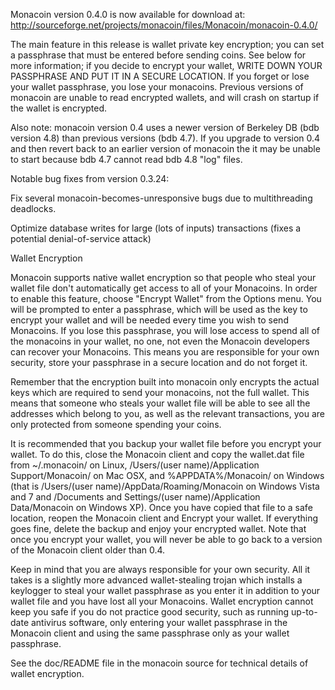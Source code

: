 Monacoin version 0.4.0 is now available for download at:
http://sourceforge.net/projects/monacoin/files/Monacoin/monacoin-0.4.0/

The main feature in this release is wallet private key encryption;
you can set a passphrase that must be entered before sending coins.
See below for more information; if you decide to encrypt your wallet,
WRITE DOWN YOUR PASSPHRASE AND PUT IT IN A SECURE LOCATION. If you
forget or lose your wallet passphrase, you lose your monacoins.
Previous versions of monacoin are unable to read encrypted wallets,
and will crash on startup if the wallet is encrypted.

Also note: monacoin version 0.4 uses a newer version of Berkeley DB
(bdb version 4.8) than previous versions (bdb 4.7). If you upgrade
to version 0.4 and then revert back to an earlier version of monacoin
the it may be unable to start because bdb 4.7 cannot read bdb 4.8
"log" files.


Notable bug fixes from version 0.3.24:

Fix several monacoin-becomes-unresponsive bugs due to multithreading
deadlocks.

Optimize database writes for large (lots of inputs) transactions
(fixes a potential denial-of-service attack)


Wallet Encryption

Monacoin supports native wallet encryption so that people who steal your
wallet file don't automatically get access to all of your Monacoins.
In order to enable this feature, choose "Encrypt Wallet" from the
Options menu.  You will be prompted to enter a passphrase, which
will be used as the key to encrypt your wallet and will be needed
every time you wish to send Monacoins.  If you lose this passphrase,
you will lose access to spend all of the monacoins in your wallet,
no one, not even the Monacoin developers can recover your Monacoins.
This means you are responsible for your own security, store your
passphrase in a secure location and do not forget it.

Remember that the encryption built into monacoin only encrypts the
actual keys which are required to send your monacoins, not the full
wallet.  This means that someone who steals your wallet file will
be able to see all the addresses which belong to you, as well as the
relevant transactions, you are only protected from someone spending
your coins.

It is recommended that you backup your wallet file before you
encrypt your wallet.  To do this, close the Monacoin client and
copy the wallet.dat file from ~/.monacoin/ on Linux, /Users/(user
name)/Application Support/Monacoin/ on Mac OSX, and %APPDATA%/Monacoin/
on Windows (that is /Users/(user name)/AppData/Roaming/Monacoin on
Windows Vista and 7 and /Documents and Settings/(user name)/Application
Data/Monacoin on Windows XP).  Once you have copied that file to a
safe location, reopen the Monacoin client and Encrypt your wallet.
If everything goes fine, delete the backup and enjoy your encrypted
wallet.  Note that once you encrypt your wallet, you will never be
able to go back to a version of the Monacoin client older than 0.4.

Keep in mind that you are always responsible for your own security.
All it takes is a slightly more advanced wallet-stealing trojan which
installs a keylogger to steal your wallet passphrase as you enter it
in addition to your wallet file and you have lost all your Monacoins.
Wallet encryption cannot keep you safe if you do not practice
good security, such as running up-to-date antivirus software, only
entering your wallet passphrase in the Monacoin client and using the
same passphrase only as your wallet passphrase.

See the doc/README file in the monacoin source for technical details
of wallet encryption.
